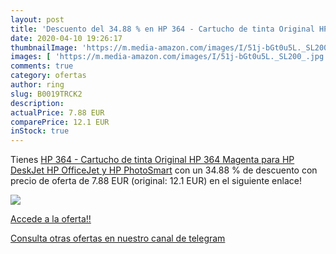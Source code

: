 ```yaml
---
layout: post
title: 'Descuento del 34.88 % en HP 364 - Cartucho de tinta Original HP 3'
date: 2020-04-10 19:26:17
thumbnailImage: 'https://m.media-amazon.com/images/I/51j-bGt0u5L._SL200_.jpg'
images: [ 'https://m.media-amazon.com/images/I/51j-bGt0u5L._SL200_.jpg' ]
comments: true
category: ofertas
author: ring
slug: B0019TRCK2
description:
actualPrice: 7.88 EUR
comparePrice: 12.1 EUR
inStock: true
---
```


Tienes [HP 364 - Cartucho de tinta Original HP 364 Magenta para HP DeskJet  HP OfficeJet y HP PhotoSmart](https://www.amazon.com/dp/B0019TRCK2/?tag=redken08-20) con un 34.88 % de descuento con precio de oferta de 7.88 EUR (original: 12.1 EUR) en el siguiente enlace!

[![](https://m.media-amazon.com/images/I/51j-bGt0u5L._SL200_.jpg)](https://www.amazon.com/dp/B0019TRCK2/?tag=redken08-20)

[Accede a la oferta!!](https://www.amazon.com/dp/B0019TRCK2/?tag=redken08-20)

[Consulta otras ofertas en nuestro canal de telegram](https://t.me/s/ofertas25)
